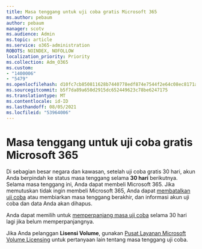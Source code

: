 ```yaml
---
title: Masa tenggang untuk uji coba gratis Microsoft 365
ms.author: pebaum
author: pebaum
manager: scotv
ms.audience: Admin
ms.topic: article
ms.service: o365-administration
ROBOTS: NOINDEX, NOFOLLOW
localization_priority: Priority
ms.collection: Adm_O365
ms.custom:
- "1400006"
- "5479"
ms.openlocfilehash: d10fc7cb850811628b7440778edf874e7544f2e64c08ec8171ab99642ab0fa6f
ms.sourcegitcommit: b5f7da89a650d2915dc652449623c78be6247175
ms.translationtype: MT
ms.contentlocale: id-ID
ms.lasthandoff: 08/05/2021
ms.locfileid: "53964006"
---
```

# <a name="grace-period-for-microsoft-365-free-trial"></a>Masa tenggang untuk uji coba gratis Microsoft 365

Di sebagian besar negara dan kawasan, setelah uji coba gratis 30 hari, akun Anda berpindah ke status masa tenggang selama **30 hari** berikutnya. Selama masa tenggang ini, Anda dapat membeli Microsoft 365. Jika memutuskan tidak ingin membeli Microsoft 365, Anda dapat [membatalkan uji coba](https://docs.microsoft.com/microsoft-365/commerce/subscriptions/cancel-your-subscription?view=o365-worldwide) atau membiarkan masa tenggang berakhir, dan informasi akun uji coba dan data Anda akan dihapus.

Anda dapat memilih untuk [memperpanjang masa uji coba](https://docs.microsoft.com/microsoft-365/commerce/extend-your-trial) selama 30 hari lagi jika belum memperpanjangnya. 

Jika Anda pelanggan **Lisensi Volume**, gunakan [Pusat Layanan Microsoft Volume Licensing](https://support.microsoft.com/help/4471406/how-to-contact-the-microsoft-volume-licensing-service-center) untuk pertanyaan lain tentang masa tenggang uji coba.
